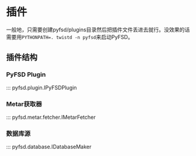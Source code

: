 # 插件
一般地，只需要创建pyfsd/plugins目录然后把插件文件丢进去就行。没效果的话需要用`PYTHONPATH=. twistd -n pyfsd`来启动PyFSD。
## 插件结构
### PyFSD Plugin
::: pyfsd.plugin.IPyFSDPlugin
### Metar获取器
::: pyfsd.metar.fetcher.IMetarFetcher
### 数据库源
::: pyfsd.database.IDatabaseMaker
